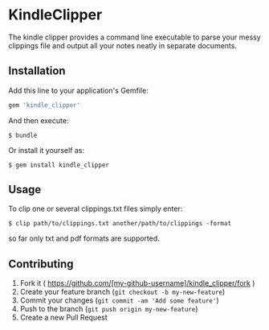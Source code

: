 # KindleClipper

The kindle clipper provides a command line executable to parse your messy clippings file and output all your notes neatly in separate documents.

## Installation

Add this line to your application's Gemfile:

```ruby
gem 'kindle_clipper'
```

And then execute:

    $ bundle

Or install it yourself as:

    $ gem install kindle_clipper

## Usage

To clip one or several clippings.txt files simply enter:

	$ clip path/to/clippings.txt another/path/to/clippings -format

so far only txt and pdf formats are supported.

## Contributing

1. Fork it ( https://github.com/[my-github-username]/kindle_clipper/fork )
2. Create your feature branch (`git checkout -b my-new-feature`)
3. Commit your changes (`git commit -am 'Add some feature'`)
4. Push to the branch (`git push origin my-new-feature`)
5. Create a new Pull Request
